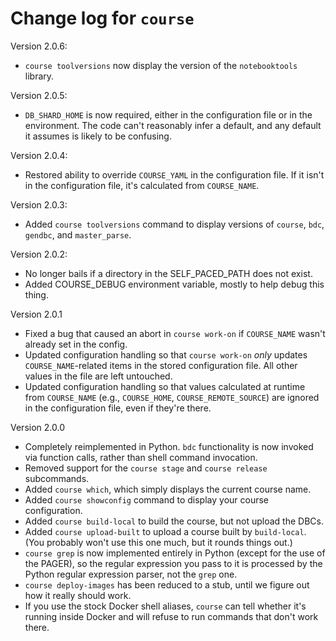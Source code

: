 # Change log for `course`

Version 2.0.6:

- `course toolversions` now display the version of the `notebooktools`
  library.

Version 2.0.5:

- `DB_SHARD_HOME` is now required, either in the configuration file or in
  the environment. The code can't reasonably infer a default, and any default
  it assumes is likely to be confusing. 

Version 2.0.4:

- Restored ability to override `COURSE_YAML` in the configuration file. If
  it isn't in the configuration file, it's calculated from `COURSE_NAME`.

Version 2.0.3:

- Added `course toolversions` command to display versions of `course`,
  `bdc`, `gendbc`, and `master_parse`.

Version 2.0.2:

- No longer bails if a directory in the SELF_PACED_PATH does not exist.
- Added COURSE_DEBUG environment variable, mostly to help debug this thing.

Version 2.0.1

- Fixed a bug that caused an abort in `course work-on` if `COURSE_NAME`
  wasn't already set in the config.
- Updated configuration handling so that `course work-on` _only_ updates
  `COURSE_NAME`-related items in the stored configuration file. All 
  other values in the file are left untouched.
- Updated configuration handling so that values calculated at runtime from
  `COURSE_NAME` (e.g., `COURSE_HOME`, `COURSE_REMOTE_SOURCE`) are ignored
  in the configuration file, even if they're there.

Version 2.0.0

- Completely reimplemented in Python. `bdc` functionality is now invoked via
  function calls, rather than shell command invocation.
- Removed support for the `course stage` and `course release` subcommands.
- Added `course which`, which simply displays the current course name. 
- Added `course showconfig` command to display your course configuration.
- Added `course build-local` to build the course, but not upload the DBCs.
- Added `course upload-built` to upload a course built by `build-local`.
  (You probably won't use this one much, but it rounds things out.)
- `course grep` is now implemented entirely in Python (except for the use of
  the PAGER), so the regular expression you pass to it is processed by the
  Python regular expression parser, not the `grep` one.
- `course deploy-images` has been reduced to a stub, until we figure out how
  it really should work.
- If you use the stock Docker shell aliases, `course` can tell whether it's
  running inside Docker and will refuse to run commands that don't work there.
